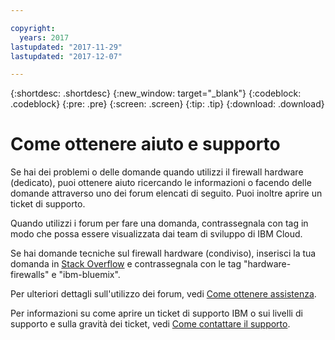 ```yaml
---

copyright:
  years: 2017
lastupdated: "2017-11-29"
lastupdated: "2017-12-07"

---
```


{:shortdesc: .shortdesc}
{:new_window: target="_blank"}
{:codeblock: .codeblock}
{:pre: .pre}
{:screen: .screen}
{:tip: .tip}
{:download: .download}

# Come ottenere aiuto e supporto 

Se hai dei problemi o delle domande quando utilizzi il firewall hardware (dedicato), puoi ottenere aiuto ricercando le informazioni o facendo delle domande attraverso uno dei forum elencati di seguito. Puoi inoltre aprire un ticket di supporto. 

Quando utilizzi i forum per fare una domanda, contrassegnala con tag in modo che possa essere visualizzata dai team di sviluppo di IBM Cloud. 

Se hai domande tecniche sul firewall hardware (condiviso), inserisci la tua domanda in [Stack Overflow](https://stackoverflow.com/search?q=hardware-firewalls+ibm-bluemix) e contrassegnala con le tag "hardware-firewalls" e "ibm-bluemix".

Per ulteriori dettagli sull'utilizzo dei forum, vedi [Come ottenere assistenza](https://console.bluemix.net/docs/support/index.html#getting-help). 

Per informazioni su come aprire un ticket di supporto IBM o sui livelli di supporto e sulla gravità dei ticket, vedi [Come contattare il supporto](https://console.bluemix.net/docs/support/index.html#contacting-support). 
